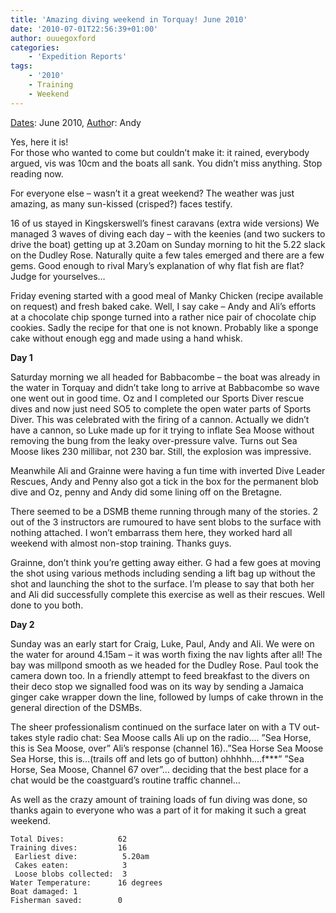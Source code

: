 ```yaml
---
title: 'Amazing diving weekend in Torquay! June 2010'
date: '2010-07-01T22:56:39+01:00'
author: ouuegoxford
categories:
    - 'Expedition Reports'
tags:
    - '2010'
    - Training
    - Weekend
---
```


<span style="text-decoration: underline;">Dates</span>: June 2010, <span style="text-decoration: underline;">Autho</span>r: Andy

Yes, here it is!  
For those who wanted to come but couldn’t make it: it rained, everybody argued, vis was 10cm and the boats all sank. You didn’t miss anything. Stop reading now.

For everyone else – wasn’t it a great weekend? The weather was just amazing, as many sun-kissed (crisped?) faces testify.

16 of us stayed in Kingskerswell’s finest caravans (extra wide versions) We managed 3 waves of diving each day – with the keenies (and two suckers to drive the boat) getting up at 3.20am on Sunday morning to hit the 5.22 slack on the Dudley Rose. Naturally quite a few tales emerged and there are a few gems. Good enough to rival Mary’s explanation of why flat fish are flat? Judge for yourselves…

Friday evening started with a good meal of Manky Chicken (recipe available on request) and fresh baked cake. Well, I say cake – Andy and Ali’s efforts at a chocolate chip sponge turned into a rather nice pair of chocolate chip cookies. Sadly the recipe for that one is not known. Probably like a sponge cake without enough egg and made using a hand whisk.

**Day 1**

Saturday morning we all headed for Babbacombe – the boat was already in the water in Torquay and didn’t take long to arrive at Babbacombe so wave one went out in good time. Oz and I completed our Sports Diver rescue dives and now just need SO5 to complete the open water parts of Sports Diver. This was celebrated with the firing of a cannon. Actually we didn’t have a cannon, so Luke made up for it trying to inflate Sea Moose without removing the bung from the leaky over-pressure valve. Turns out Sea Moose likes 230 millibar, not 230 bar. Still, the explosion was impressive.

Meanwhile Ali and Grainne were having a fun time with inverted Dive Leader Rescues, Andy and Penny also got a tick in the box for the permanent blob dive and Oz, penny and Andy did some lining off on the Bretagne.

There seemed to be a DSMB theme running through many of the stories. 2 out of the 3 instructors are rumoured to have sent blobs to the surface with nothing attached. I won’t embarrass them here, they worked hard all weekend with almost non-stop training. Thanks guys.

Grainne, don’t think you’re getting away either. G had a few goes at moving the shot using various methods including sending a lift bag up without the shot and launching the shot to the surface. I’m please to say that both her and Ali did successfully complete this exercise as well as their rescues. Well done to you both.

**Day 2**

Sunday was an early start for Craig, Luke, Paul, Andy and Ali. We were on the water for around 4.15am – it was worth fixing the nav lights after all! The bay was millpond smooth as we headed for the Dudley Rose. Paul took the camera down too. In a friendly attempt to feed breakfast to the divers on their deco stop we signalled food was on its way by sending a Jamaica ginger cake wrapper down the line, followed by lumps of cake thrown in the general direction of the DSMBs.

The sheer professionalism continued on the surface later on with a TV out-takes style radio chat: Sea Moose calls Ali up on the radio…. ”Sea Horse, this is Sea Moose, over” Ali’s response (channel 16)..”Sea Horse Sea Moose Sea Horse, this is…(trails off and lets go of button) ohhhhh….f\*\*\*” ”Sea Horse, Sea Moose, Channel 67 over”… deciding that the best place for a chat would be the coastguard’s routine traffic channel…

As well as the crazy amount of training loads of fun diving was done, so thanks again to everyone who was a part of it for making it such a great weekend.

```
Total Dives:            62 
Training dives:         16
 Earliest dive:          5.20am
 Cakes eaten:            3
 Loose blobs collected:  3 
Water Temperature:      16 degrees 
Boat damaged: 1 
Fisherman saved:        0
```
